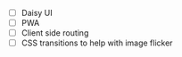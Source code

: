 - [ ] Daisy UI
- [ ] PWA
- [ ] Client side routing
- [ ] CSS transitions to help with image flicker
